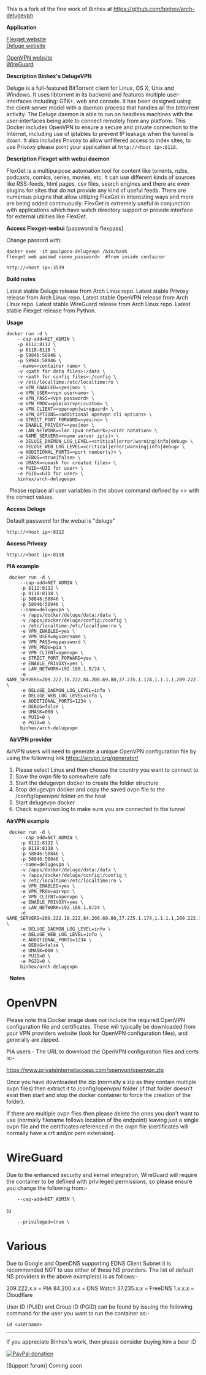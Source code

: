 This is a fork of the fine work of Binhex at https://github.com/binhex/arch-delugevpn

**Application**

[Flexget website](http://flexget.com/)    
[Deluge website](http://deluge-torrent.org/) 

[OpenVPN website](https://openvpn.net/)  
[WireGuard](https://www.wireguard.com/)

**Description Binhex's DelugeVPN**

Deluge is a full-featured ​BitTorrent client for Linux, OS X, Unix and Windows. It uses ​libtorrent in its backend and features multiple user-interfaces including: GTK+, web and console. It has been designed using the client server model with a daemon process that handles all the bittorrent activity. The Deluge daemon is able to run on headless machines with the user-interfaces being able to connect remotely from any platform. This Docker includes OpenVPN to ensure a secure and private connection to the Internet, including use of iptables to prevent IP leakage when the tunnel is down. It also includes Privoxy to allow unfiltered access to index sites, to use Privoxy please point your application at `http://<host ip>:8118`.

**Description Flexget with webui daemon**

FlexGet is a multipurpose automation tool for content like torrents, nzbs, podcasts, comics, series, movies, etc. It can use different kinds of sources like RSS-feeds, html pages, csv files, search engines and there are even plugins for sites that do not provide any kind of useful feeds.  There are numerous plugins that allow utilizing FlexGet in interesting ways and more are being added continuously.  FlexGet is extremely useful in conjunction with applications which have watch directory support or provide interface for external utilities like FlexGet.

**Access Flexget-webui** [password is flexpass]

 Change passord with:   

    docker exec -it paulpoco-delugevpn /bin/bash
    flexget web passwd <some_password>  #from inside container

`http://<host ip>:3539`

**Build notes**

Latest stable Deluge release from Arch Linux repo.
Latest stable Privoxy release from Arch Linux repo.
Latest stable OpenVPN release from Arch Linux repo. 
Latest stable WireGuard release from Arch Linux repo.
Latest stable Flexget release from Python.

**Usage**
```
docker run -d \
    --cap-add=NET_ADMIN \
    -p 8112:8112 \
    -p 8118:8118 \
    -p 58846:58846 \
    -p 58946:58946 \
    --name=<container name> \
    -v <path for data files>:/data \
    -v <path for config files>:/config \
    -v /etc/localtime:/etc/localtime:ro \
    -e VPN_ENABLED=<yes|no> \
    -e VPN_USER=<vpn username> \
    -e VPN_PASS=<vpn password> \
    -e VPN_PROV=<pia|airvpn|custom> \
    -e VPN_CLIENT=<openvpn|wireguard> \
    -e VPN_OPTIONS=<additional openvpn cli options> \
    -e STRICT_PORT_FORWARD=<yes|no> \
    -e ENABLE_PRIVOXY=<yes|no> \
    -e LAN_NETWORK=<lan ipv4 network>/<cidr notation> \
    -e NAME_SERVERS=<name server ip(s)> \
    -e DELUGE_DAEMON_LOG_LEVEL=<critical|error|warning|info|debug> \
    -e DELUGE_WEB_LOG_LEVEL=<critical|error|warning|info|debug> \
    -e ADDITIONAL_PORTS=<port number(s)> \
    -e DEBUG=<true|false> \
    -e UMASK=<umask for created files> \
    -e PUID=<UID for user> \
    -e PGID=<GID for user> \
    binhex/arch-delugevpn
```
&nbsp;
Please replace all user variables in the above command defined by <> with the correct values.

**Access Deluge**

Default password for the webui is "deluge"

`http://<host ip>:8112`

**Access Privoxy**

`http://<host ip>:8118`

**PIA example**
```
 docker run -d \
     --cap-add=NET_ADMIN \
     -p 8112:8112 \
     -p 8118:8118 \
     -p 58846:58846 \
     -p 58946:58946 \
     --name=delugevpn \
     -v /apps/docker/deluge/data:/data \
     -v /apps/docker/deluge/config:/config \
     -v /etc/localtime:/etc/localtime:ro \
     -e VPN_ENABLED=yes \
     -e VPN_USER=myusername \
     -e VPN_PASS=mypassword \
     -e VPN_PROV=pia \
     -e VPN_CLIENT=openvpn \
     -e STRICT_PORT_FORWARD=yes \
     -e ENABLE_PRIVOXY=yes \
     -e LAN_NETWORK=192.168.1.0/24 \
     -e NAME_SERVERS=209.222.18.222,84.200.69.80,37.235.1.174,1.1.1.1,209.222.18.218,37.235.1.177,84.200.70.40,1.0.0.1 \
     -e DELUGE_DAEMON_LOG_LEVEL=info \
     -e DELUGE_WEB_LOG_LEVEL=info \
     -e ADDITIONAL_PORTS=1234 \
     -e DEBUG=false \
     -e UMASK=000 \
     -e PUID=0 \
     -e PGID=0 \
     binhex/arch-delugevpn
```
&nbsp;
**AirVPN provider**

AirVPN users will need to generate a unique OpenVPN configuration file by using the following link https://airvpn.org/generator/

1. Please select Linux and then choose the country you want to connect to
2. Save the ovpn file to somewhere safe
3. Start the delugevpn docker to create the folder structure
4. Stop delugevpn docker and copy the saved ovpn file to the /config/openvpn/ folder on the host
5. Start delugevpn docker
6. Check supervisor.log to make sure you are connected to the tunnel

**AirVPN example**
```
 docker run -d \
     --cap-add=NET_ADMIN \
     -p 8112:8112 \
     -p 8118:8118 \
     -p 58846:58846 \
     -p 58946:58946 \
     --name=delugevpn \
     -v /apps/docker/deluge/data:/data \
     -v /apps/docker/deluge/config:/config \
     -v /etc/localtime:/etc/localtime:ro \
     -e VPN_ENABLED=yes \
     -e VPN_PROV=airvpn \
     -e VPN_CLIENT=openvpn \
     -e ENABLE_PRIVOXY=yes \
     -e LAN_NETWORK=192.168.1.0/24 \
     -e NAME_SERVERS=209.222.18.222,84.200.69.80,37.235.1.174,1.1.1.1,209.222.18.218,37.235.1.177,84.200.70.40,1.0.0.1 \
     -e DELUGE_DAEMON_LOG_LEVEL=info \
     -e DELUGE_WEB_LOG_LEVEL=info \
     -e ADDITIONAL_PORTS=1234 \
     -e DEBUG=false \
     -e UMASK=000 \
     -e PUID=0 \
     -e PGID=0 \
     binhex/arch-delugevpn
```
&nbsp;
**Notes**

OpenVPN
=======
Please note this Docker image does not include the required OpenVPN configuration file and certificates. These will typically be downloaded from your VPN providers website (look for OpenVPN configuration files), and generally are zipped.

PIA users - The URL to download the OpenVPN configuration files and certs is:-

https://www.privateinternetaccess.com/openvpn/openvpn.zip

Once you have downloaded the zip (normally a zip as they contain multiple ovpn files) then extract it to /config/openvpn/ folder (if that folder doesn't exist then start and stop the docker container to force the creation of the folder).

If there are multiple ovpn files then please delete the ones you don't want to use (normally filename follows location of the endpoint) leaving just a single ovpn file and the certificates referenced in the ovpn file (certificates will normally have a crt and/or pem extension).

WireGuard
=========
Due to the enhanced security and kernel integration, WireGuard will require the container to be defined with privileged permissions, so please ensure you change the following from:-
```
    --cap-add=NET_ADMIN \
```
to
```
    --privileged=true \
```

Various
=======
Due to Google and OpenDNS supporting EDNS Client Subnet it is recommended NOT to use either of these NS providers.
The list of default NS providers in the above example(s) is as follows:-

209.222.x.x = PIA
84.200.x.x = DNS Watch
37.235.x.x = FreeDNS
1.x.x.x = Cloudflare

User ID (PUID) and Group ID (PGID) can be found by issuing the following command for the user you want to run the container as:-

`id <username>`
___
If you appreciate Binhex's work, then please consider buying him a beer  :D

[![PayPal donation](https://www.paypal.com/en_US/i/btn/btn_donate_SM.gif)](https://www.paypal.com/cgi-bin/webscr?cmd=_s-xclick&hosted_button_id=MM5E27UX6AUU4)

[Support forum] Coming soon
